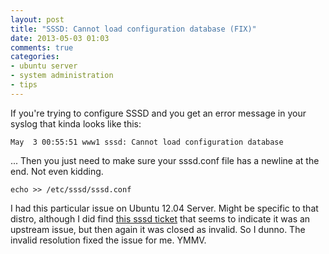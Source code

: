 ```yaml
---
layout: post
title: "SSSD: Cannot load configuration database (FIX)"
date: 2013-05-03 01:03
comments: true
categories: 
- ubuntu server
- system administration
- tips
---
```


If you're trying to configure SSSD and you get an error message in your syslog
that kinda looks like this:

	May  3 00:55:51 www1 sssd: Cannot load configuration database

... Then you just need to make sure your sssd.conf file has a newline at the 
end. Not even kidding.

	echo >> /etc/sssd/sssd.conf	

I had this particular issue on Ubuntu 12.04 Server. Might be specific to that distro,
although I did find [this sssd ticket](https://fedorahosted.org/sssd/ticket/1847)
that seems to indicate it was an upstream issue, but then again it was closed
as invalid. So I dunno. The invalid resolution fixed the issue for me. YMMV.
